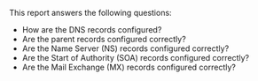 This report answers the following questions:

- How are the DNS records configured?
- Are the parent records configured correctly?
- Are the Name Server (NS) records configured correctly?
- Are the Start of Authority (SOA) records configured correctly?
- Are the Mail Exchange (MX) records configured correctly?
